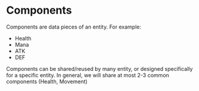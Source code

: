 # Components

Components are data pieces of an entity. For example:
+ Health
+ Mana
+ ATK
+ DEF

Components can be shared/reused by many entity, or designed specifically for a specific entity. In general, we will share at most 2-3 common components (Health, Movement)